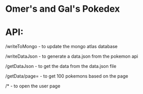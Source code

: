 # Omer's and Gal's Pokedex
# API:
/writeToMongo - to update the mongo atlas database

/writeDataJson - to generate a data.json from the pokemon api

/getDataJson - to get the data from the data.json file

/getData/page=<page> - to get 100 pokemons based on the page

/* - to open the user page

